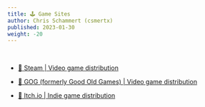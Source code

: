 ```yaml
---
title: 🕹️ Game Sites
author: Chris Schammert (csmertx)
published: 2023-01-30
weight: -20
---
```


<br />

- [🔗 Steam | Video game distribution](https://store.steampowered.com)

- [🔗 GOG (formerly Good Old Games) | Video game distribution](https://gog.com)

- [🔗 Itch.io | Indie game distribution](https://itch.io)
